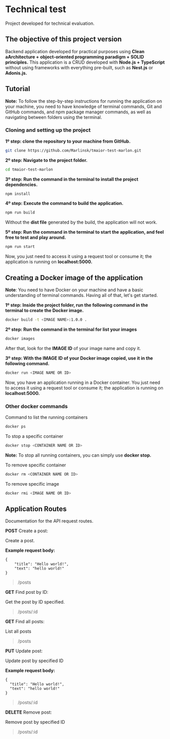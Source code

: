 # Technical test
Project developed for technical evaluation.

## The objective of this project version
Backend application developed for practical purposes using **Clean aArchitecture + object-oriented programming paradigm + SOLID principles.** This application is a CRUD developed with **Node.js + TypeScript** without using frameworks with everything pre-built, such as **Nest.js** or **Adonis.js.**

## Tutorial
**Note:** To follow the step-by-step instructions for running the application on your machine, you need to have knowledge of terminal commands, Git and GitHub commands, and npm package manager commands, as well as navigating between folders using the terminal.

### Cloning and setting up the project
**1º step: clone the repository to your machine from GitHub.**
```bash
git clone https://github.com/Marlinsk/tmaior-test-marlon.git
```

**2º step: Navigate to the project folder.**
```bash
cd tmaior-test-marlon
```

**3º step: Run the command in the terminal to install the project dependencies.**
```bash
npm install
```

**4º step: Execute the command to build the application.**
```bash
npm run build
```
Without the **dist file** generated by the build, the application will not work.

**5º step: Run the command in the terminal to start the application, and feel free to test and play around.**
```bash
npm run start
```

Now, you just need to access it using a request tool or consume it; the application is running on **localhost:5000.**

## Creating a Docker image of the application
**Note**: You need to have Docker on your machine and have a basic understanding of terminal commands. Having all of that, let's get started.

**1º step: Inside the project folder, run the following command in the terminal to create the Docker image.**
```bash
docker build -t <IMAGE NAME>:1.0.0 .
```

**2º step: Run the command in the terminal for list your images**
```bash
docker images
```
After that, look for the **IMAGE ID** of your image name and copy it.

**3º step: With the IMAGE ID of your Docker image copied, use it in the following command.**
```bash
docker run <IMAGE NAME OR ID>
```
Now, you have an application running in a Docker container. You just need to access it using a request tool or consume it; the application is running on **localhost:5000.**

### Other docker commands
Command to list the running containers
```bash
docker ps
```

To stop a specific container
```bash
docker stop <CONTAINER NAME OR ID>
```
**Note:** To stop all running containers, you can simply use **docker stop.**

To remove specific container
```bash
docker rm <CONTAINER NAME OR ID>
```

To remove specific image
```bash
docker rmi <IMAGE NAME OR ID>
```

## Application Routes
Documentation for the API request routes.

**POST** Create a post: 

Create a post.

**Example request body:**
```
{
    "title": "Hello world!",
    "text": "hello world!"
}
```

> /posts

**GET** Find post by ID:

Get the post by ID specified.

> /posts/:id

**GET** Find all posts:

List all posts

> /posts

**PUT** Update post:

Update post by specified ID

**Example request body:**
```
{
  "title": "Hello world!",
  "text": "hello world!"
}
```

> /posts/:id

**DELETE** Remove post:

Remove post by specified ID

> /posts/:id

